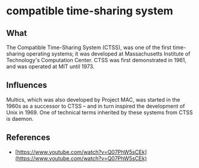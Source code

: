 # compatible time-sharing system

## What
The Compatible Time-Sharing System (CTSS), was one of the first time-sharing operating
systems; it was developed at Massachusetts Institute of Technology's Computation Center.
CTSS was first demonstrated in 1961, and was operated at MIT until 1973.

## Influences
Multics, which was also developed by Project MAC, was started in the 1960s as a
successor to CTSS – and in turn inspired the development of Unix in 1969. One of
technical terms inherited by these systems from CTSS is daemon.

## References
- [https://www.youtube.com/watch?v=Q07PhW5sCEk](https://www.youtube.com/watch?v=Q07PhW5sCEk)
